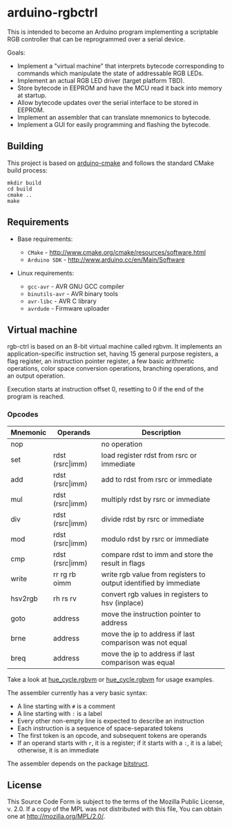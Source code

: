 # arduino-rgbctrl

This is intended to become an Arduino program implementing a scriptable RGB controller that can be reprogrammed over a serial device.

Goals:

- Implement a "virtual machine" that interprets bytecode corresponding to commands which manipulate the state of addressable RGB LEDs.
- Implement an actual RGB LED driver (target platform TBD).
- Store bytecode in EEPROM and have the MCU read it back into memory at startup.
- Allow bytecode updates over the serial interface to be stored in EEPROM.
- Implement an assembler that can translate mnemonics to bytecode.
- Implement a GUI for easily programming and flashing the bytecode.

## Building

This project is based on [arduino-cmake](https://github.com/queezythegreat/arduino-cmake) and follows the standard CMake build process:

```
mkdir build
cd build
cmake ..
make
```

## Requirements

* Base requirements:

  - `CMake` - http://www.cmake.org/cmake/resources/software.html
  - `Arduino SDK` - http://www.arduino.cc/en/Main/Software

* Linux requirements:

  - `gcc-avr`      - AVR GNU GCC compiler
  - `binutils-avr` - AVR binary tools
  - `avr-libc`     - AVR C library
  - `avrdude`      - Firmware uploader

## Virtual machine

rgb-ctrl is based on an 8-bit virtual machine called rgbvm. It implements an application-specific instruction set, having 15 general purpose registers,
a flag register, an instruction pointer register, a few basic arithmetic operations, color space conversion operations, branching operations, and an output operation.

Execution starts at instruction offset 0, resetting to 0 if the end of the program is reached.

### Opcodes

| Mnemonic | Operands         | Description                                                      |
|----------|------------------|------------------------------------------------------------------|
| nop      |                  | no operation                                                     |
| set      | rdst (rsrc\|imm) | load register rdst from rsrc or immediate                        |
| add      | rdst (rsrc\|imm) | add to rdst from rsrc or immediate                               |
| mul      | rdst (rsrc\|imm) | multiply rdst by rsrc or immediate                               |
| div      | rdst (rsrc\|imm) | divide rdst by rsrc or immediate                                 |
| mod      | rdst (rsrc\|imm) | modulo rdst by rsrc or immediate                                 |
| cmp      | rdst (rsrc\|imm) | compare rdst to imm and store the result in flags                |
| write    | rr rg rb oimm    | write rgb value from registers to output identified by immediate |
| hsv2rgb  | rh rs rv         | convert rgb values in registers to hsv (inplace)                 |
| goto     | address          | move the instruction pointer to address                          |
| brne     | address          | move the ip to address if last comparison was not equal          |
| breq     | address          | move the ip to address if last comparison was equal              |

Take a look at [hue_cycle.rgbvm](scripts/hue_cycle.rgbvm) or [hue_cycle.rgbvm](scripts/value_pulse.rgbvm) for usage examples.

The assembler currently has a very basic syntax:

- A line starting with `#` is a comment
- A line starting with `:` is a label
- Every other non-empty line is expected to describe an instruction
- Each instruction is a sequence of space-separated tokens
- The first token is an opcode, and subsequent tokens are operands
- If an operand starts with `r`, it is a register; if it starts with a `:`, it is a label; otherwise, it is an immediate

The assembler depends on the package [bitstruct](https://pypi.org/project/bitstruct/).

## License

This Source Code Form is subject to the terms of the Mozilla Public
License, v. 2.0. If a copy of the MPL was not distributed with this file,
You can obtain one at http://mozilla.org/MPL/2.0/.
